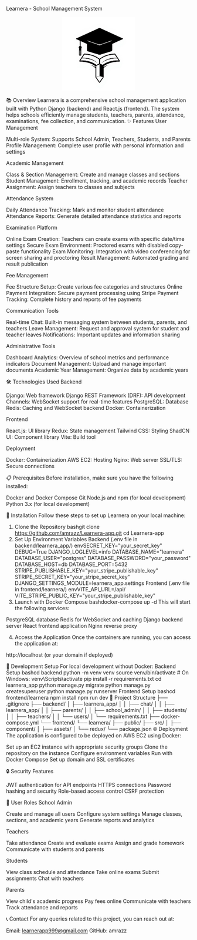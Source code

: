 Learnera - School Management System
<p align="center">
  <img src="frontend/learnera/public/icon.png" alt="Learnera Logo" width="200"/>
</p>
📚 Overview
Learnera is a comprehensive school management application built with Python Django (backend) and React.js (frontend). The system helps schools efficiently manage students, teachers, parents, attendance, examinations, fee collection, and communication.
✨ Features
User Management

Multi-role System: Supports School Admin, Teachers, Students, and Parents
Profile Management: Complete user profile with personal information and settings

Academic Management

Class & Section Management: Create and manage classes and sections
Student Management: Enrollment, tracking, and academic records
Teacher Assignment: Assign teachers to classes and subjects

Attendance System

Daily Attendance Tracking: Mark and monitor student attendance
Attendance Reports: Generate detailed attendance statistics and reports

Examination Platform

Online Exam Creation: Teachers can create exams with specific date/time settings
Secure Exam Environment: Proctored exams with disabled copy-paste functionality
Exam Monitoring: Integration with video conferencing for screen sharing and proctoring
Result Management: Automated grading and result publication

Fee Management

Fee Structure Setup: Create various fee categories and structures
Online Payment Integration: Secure payment processing using Stripe
Payment Tracking: Complete history and reports of fee payments

Communication Tools

Real-time Chat: Built-in messaging system between students, parents, and teachers
Leave Management: Request and approval system for student and teacher leaves
Notifications: Important updates and information sharing

Administrative Tools

Dashboard Analytics: Overview of school metrics and performance indicators
Document Management: Upload and manage important documents
Academic Year Management: Organize data by academic years

🛠️ Technologies Used
Backend

Django: Web framework
Django REST Framework (DRF): API development
Channels: WebSocket support for real-time features
PostgreSQL: Database
Redis: Caching and WebSocket backend
Docker: Containerization

Frontend

React.js: UI library
Redux: State management
Tailwind CSS: Styling
ShadCN UI: Component library
Vite: Build tool

Deployment

Docker: Containerization
AWS EC2: Hosting
Nginx: Web server
SSL/TLS: Secure connections

📋 Prerequisites
Before installation, make sure you have the following installed:

Docker and Docker Compose
Git
Node.js and npm (for local development)
Python 3.x (for local development)

🚀 Installation
Follow these steps to set up Learnera on your local machine:
1. Clone the Repository
bashgit clone https://github.com/amrazz/Learnera-app.git
cd Learnera-app
2. Set Up Environment Variables
Backend (.env file in backend/learnera_app/)
envSECRET_KEY="your_secret_key"
DEBUG=True
DJANGO_LOGLEVEL=info
DATABASE_NAME="learnera"
DATABASE_USER="postgres"
DATABASE_PASSWORD="your_password"
DATABASE_HOST=db
DATABASE_PORT=5432
STRIPE_PUBLISHABLE_KEY="your_stripe_publishable_key"
STRIPE_SECRET_KEY="your_stripe_secret_key"
DJANGO_SETTINGS_MODULE=learnera_app.settings
Frontend (.env file in frontend/learnera/)
envVITE_API_URL=/api/
VITE_STRIPE_PUBLIC_KEY="your_stripe_publishable_key"
3. Launch with Docker Compose
bashdocker-compose up -d
This will start the following services:

PostgreSQL database
Redis for WebSocket and caching
Django backend server
React frontend application
Nginx reverse proxy

4. Access the Application
Once the containers are running, you can access the application at:

http://localhost (or your domain if deployed)

🧪 Development Setup
For local development without Docker:
Backend Setup
bashcd backend
python -m venv venv
source venv/bin/activate  # On Windows: venv\Scripts\activate
pip install -r requirements.txt
cd learnera_app
python manage.py migrate
python manage.py createsuperuser
python manage.py runserver
Frontend Setup
bashcd frontend/learnera
npm install
npm run dev
📁 Project Structure
├── .gitignore
├── backend/
│   ├── learnera_app/
│   │   ├── chat/
│   │   ├── learnera_app/
│   │   ├── parents/
│   │   ├── school_admin/
│   │   ├── students/
│   │   ├── teachers/
│   │   └── users/
│   └── requirements.txt
├── docker-compose.yml
└── frontend/
    └── learnera/
        ├── public/
        ├── src/
        │   ├── component/
        │   ├── assets/
        │   └── redux/
        └── package.json
🌐 Deployment
The application is configured to be deployed on AWS EC2 using Docker:

Set up an EC2 instance with appropriate security groups
Clone the repository on the instance
Configure environment variables
Run with Docker Compose
Set up domain and SSL certificates

🔒 Security Features

JWT authentication for API endpoints
HTTPS connections
Password hashing and security
Role-based access control
CSRF protection

👥 User Roles
School Admin

Create and manage all users
Configure system settings
Manage classes, sections, and academic years
Generate reports and analytics

Teachers

Take attendance
Create and evaluate exams
Assign and grade homework
Communicate with students and parents

Students

View class schedule and attendance
Take online exams
Submit assignments
Chat with teachers

Parents

View child's academic progress
Pay fees online
Communicate with teachers
Track attendance and reports

📞 Contact
For any queries related to this project, you can reach out at:

Email: learnerapp999@gmail.com
GitHub: amrazz
